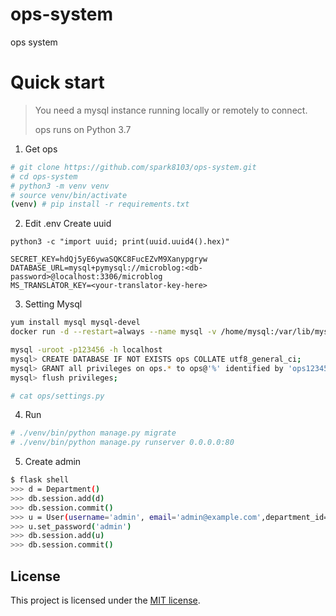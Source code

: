 # ops-system
ops system

Quick start
===========

> You need a mysql instance running locally or remotely to connect. 
>
> ops runs on Python 3.7
>

1. Get ops
```bash
# git clone https://github.com/spark8103/ops-system.git
# cd ops-system
# python3 -m venv venv
# source venv/bin/activate
(venv) # pip install -r requirements.txt
```

2. Edit .env
Create uuid
```shell
python3 -c "import uuid; print(uuid.uuid4().hex)"
```

```vim
SECRET_KEY=hdQj5yE6ywaSQKC8FucEZvM9Xanypgryw
DATABASE_URL=mysql+pymysql://microblog:<db-password>@localhost:3306/microblog
MS_TRANSLATOR_KEY=<your-translator-key-here>
```

3. Setting Mysql 
```bash
yum install mysql mysql-devel
docker run -d --restart=always --name mysql -v /home/mysql:/var/lib/mysql -p 3306:3306 -e MYSQL_ROOT_PASSWORD=123456 -e TZ="Asia/Shanghai" mysql:5.6.30

mysql -uroot -p123456 -h localhost
mysql> CREATE DATABASE IF NOT EXISTS ops COLLATE utf8_general_ci;  
mysql> GRANT all privileges on ops.* to ops@'%' identified by 'ops12345678';
mysql> flush privileges;

# cat ops/settings.py
```

4. Run
```bash
# ./venv/bin/python manage.py migrate
# ./venv/bin/python manage.py runserver 0.0.0.0:80
```

5. Create admin
```bash
$ flask shell
>>> d = Department()
>>> db.session.add(d)
>>> db.session.commit()
>>> u = User(username='admin', email='admin@example.com',department_id='0')
>>> u.set_password('admin')
>>> db.session.add(u)
>>> db.session.commit()
```

## License
This project is licensed under the [MIT license](https://opensource.org/licenses/MIT).
